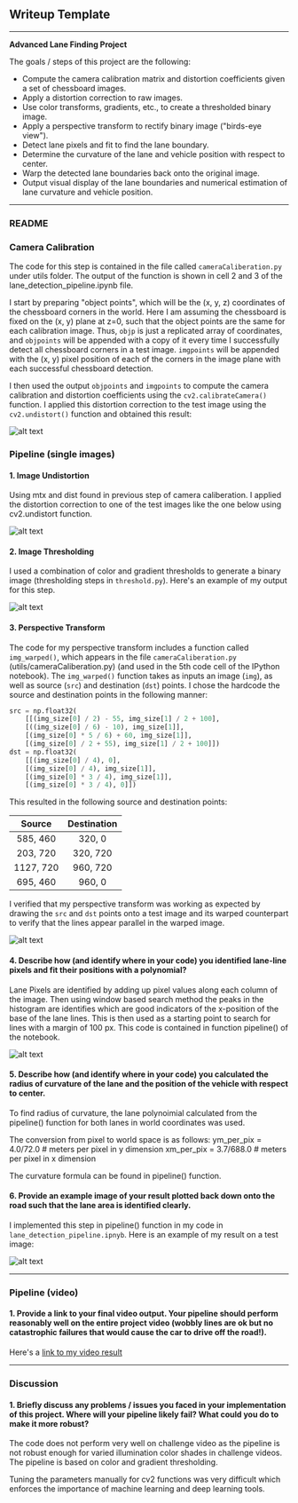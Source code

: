 ## Writeup Template
---

**Advanced Lane Finding Project**

The goals / steps of this project are the following:

* Compute the camera calibration matrix and distortion coefficients given a set of chessboard images.
* Apply a distortion correction to raw images.
* Use color transforms, gradients, etc., to create a thresholded binary image.
* Apply a perspective transform to rectify binary image ("birds-eye view").
* Detect lane pixels and fit to find the lane boundary.
* Determine the curvature of the lane and vehicle position with respect to center.
* Warp the detected lane boundaries back onto the original image.
* Output visual display of the lane boundaries and numerical estimation of lane curvature and vehicle position.

[//]: # (Image References)

[image1]: ./examples/undistort_output.png "Undistorted"
[image2]: ./examples/test_undist.png "Road Transformed"
[image3]: ./examples/srb_image.png "Binary Example"
[image4]: ./examples/warped_image.png "Warp Example"
[image5]: ./examples/color_fit_lines.png "Fit Visual"
[image6]: ./examples/example_output.png "Output"
[video1]: ./project_video_output.mp4 "Video"

---

### README


### Camera Calibration

The code for this step is contained in the file called `cameraCaliberation.py` under utils folder. The output of the function is shown in cell 2 and 3 of the lane_detection_pipeline.ipynb file.   

I start by preparing "object points", which will be the (x, y, z) coordinates of the chessboard corners in the world. Here I am assuming the chessboard is fixed on the (x, y) plane at z=0, such that the object points are the same for each calibration image.  Thus, `objp` is just a replicated array of coordinates, and `objpoints` will be appended with a copy of it every time I successfully detect all chessboard corners in a test image.  `imgpoints` will be appended with the (x, y) pixel position of each of the corners in the image plane with each successful chessboard detection.  

I then used the output `objpoints` and `imgpoints` to compute the camera calibration and distortion coefficients using the `cv2.calibrateCamera()` function.  I applied this distortion correction to the test image using the `cv2.undistort()` function and obtained this result: 

![alt text][image1]

### Pipeline (single images)

#### 1. Image Undistortion

Using mtx and dist found in previous step of camera caliberation. I applied the distortion correction to one of the test images like the one below using cv2.undistort function.

![alt text][image2]

#### 2. Image Thresholding

I used a combination of color and gradient thresholds to generate a binary image (thresholding steps in `threshold.py`).  Here's an example of my output for this step.  

![alt text][image3]

#### 3. Perspective Transform

The code for my perspective transform includes a function called `img_warped()`, which appears in the file `cameraCaliberation.py` (utils/cameraCaliberation.py) (and used in the 5th code cell of the IPython notebook).  The `img_warped()` function takes as inputs an image (`img`), as well as source (`src`) and destination (`dst`) points.  I chose the hardcode the source and destination points in the following manner:

```python
src = np.float32(
    [[(img_size[0] / 2) - 55, img_size[1] / 2 + 100],
    [((img_size[0] / 6) - 10), img_size[1]],
    [(img_size[0] * 5 / 6) + 60, img_size[1]],
    [(img_size[0] / 2 + 55), img_size[1] / 2 + 100]])
dst = np.float32(
    [[(img_size[0] / 4), 0],
    [(img_size[0] / 4), img_size[1]],
    [(img_size[0] * 3 / 4), img_size[1]],
    [(img_size[0] * 3 / 4), 0]])
```

This resulted in the following source and destination points:

| Source        | Destination   | 
|:-------------:|:-------------:| 
| 585, 460      | 320, 0        | 
| 203, 720      | 320, 720      |
| 1127, 720     | 960, 720      |
| 695, 460      | 960, 0        |

I verified that my perspective transform was working as expected by drawing the `src` and `dst` points onto a test image and its warped counterpart to verify that the lines appear parallel in the warped image.

![alt text][image4]

#### 4. Describe how (and identify where in your code) you identified lane-line pixels and fit their positions with a polynomial?

Lane Pixels are identified by adding up pixel values along each column of the image. Then using window based search method the peaks in the histogram are identifies which are good indicators of the x-position of the base of the lane lines. This is then used as a starting point to search for lines with a margin of 100 px. This code is contained in function pipeline() of the notebook.

![alt text][image5]

#### 5. Describe how (and identify where in your code) you calculated the radius of curvature of the lane and the position of the vehicle with respect to center.

To find radius of curvature, the lane polynoimial calculated from the pipeline() function for both lanes in world coordinates was used.

The conversion from pixel to world space is as follows:
ym_per_pix = 4.0/72.0 # meters per pixel in y dimension
xm_per_pix = 3.7/688.0 # meters per pixel in x dimension

The curvature formula can be found in pipeline() function. 

#### 6. Provide an example image of your result plotted back down onto the road such that the lane area is identified clearly.

I implemented this step in pipeline() function in my code in `lane_detection_pipeline.ipnyb`.  Here is an example of my result on a test image:

![alt text][image6]

---

### Pipeline (video)

#### 1. Provide a link to your final video output.  Your pipeline should perform reasonably well on the entire project video (wobbly lines are ok but no catastrophic failures that would cause the car to drive off the road!).

Here's a [link to my video result](./project_video_output.mp4)

---

### Discussion

#### 1. Briefly discuss any problems / issues you faced in your implementation of this project.  Where will your pipeline likely fail?  What could you do to make it more robust?

The code does not perform very well on challenge video as the pipeline is not robust enough for varied illumination color shades in challenge videos. The pipeline is based on color and gradient thresholding.

Tuning the parameters manually for cv2 functions was very difficult which enforces the importance of machine learning and deep learning tools. 
